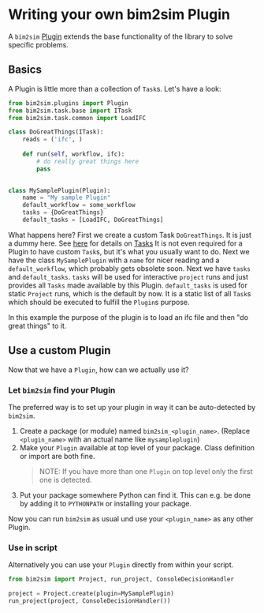 # Writing your own bim2sim Plugin

A `bim2sim` [Plugin](Plugin) extends the base functionality of the library to solve specific problems.

## Basics
A Plugin is little more than a collection of `Task`s. Let's have a look:

```python
from bim2sim.plugins import Plugin
from bim2sim.task.base import ITask
from bim2sim.task.common import LoadIFC

class DoGreatThings(ITask):
    reads = ('ifc', )
    
    def run(self, workflow, ifc):
        # do really great things here
        pass

    
class MySamplePlugin(Plugin):
    name = "My sample Plugin"
    default_workflow = some_workflow
    tasks = {DoGreatThings}
    default_tasks = [LoadIFC, DoGreatThings]
```

What happens here? First we create a custom Task `DoGreatThings`. It is just a dummy here. See [here](tasks) for details on [Tasks](ITask)
It is not even required for a Plugin to have custom `Task`s, but it's what you usually want to do.
Next we have the class `MySamplePlugin` with a `name` for nicer reading and a `default_workflow`, which probably gets obsolete soon.
Next we have `tasks` and `default_tasks`. `tasks` will be used for interactive `project` runs and just provides all `Tasks` made available by this Plugin.
`default_tasks` is used for static `Project` runs, which is the default by now. 
It is a static list of all `Task`s which should be executed to fulfill the `Plugin`s purpose.

In this example the purpose of the plugin is to load an ifc file and then "do great things" to it.


## Use a custom Plugin
Now that we have a `Plugin`, how can we actually use it?

### Let `bim2sim` find your Plugin
The preferred way is to set up your plugin in way it can be auto-detected by `bim2sim`. 
1. Create a package (or module) named `bim2sim_<plugin_name>`. (Replace `<plugin_name>` with an actual name like `mysampleplugin`)
1. Make your `Plugin` available at top level of your package. Class definition or import are both fine.
   > NOTE:
   > If you have more than one `Plugin` on top level only the first one is detected.
1. Put your package somewhere Python can find it. This can e.g. be done by adding it to `PYTHONPATH` or installing your package. 

Now you can run `bim2sim` as usual und use your `<plugin_name>` as any other Plugin.

### Use in script

Alternatively you can use your `Plugin` directly from within your script.

```python
from bim2sim import Project, run_project, ConsoleDecisionHandler

project = Project.create(plugin=MySamplePlugin)
run_project(project, ConsoleDecisionHandler())
```
